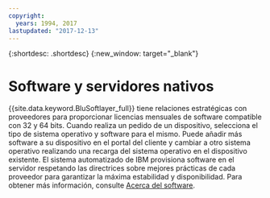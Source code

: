 ```yaml
---
copyright:
  years: 1994, 2017
lastupdated: "2017-12-13"
---
```


{:shortdesc: .shortdesc}
{:new_window: target="_blank"}

# Software y servidores nativos

{{site.data.keyword.BluSoftlayer_full}} tiene relaciones estratégicas con proveedores para proporcionar licencias mensuales de software compatible con 32 y 64 bits. Cuando realiza un pedido de un dispositivo, selecciona el tipo de sistema operativo y software para el mismo.
Puede añadir más software a su dispositivo en el portal del cliente y cambiar a otro sistema operativo realizando una recarga del sistema operativo en el dispositivo existente. El sistema automatizado de IBM provisiona software en el servidor respetando las directrices sobre mejores prácticas de cada proveedor para garantizar la máxima estabilidad y disponibilidad. Para obtener más información, consulte [Acerca del software](/docs/infrastructure/software/index.html).
